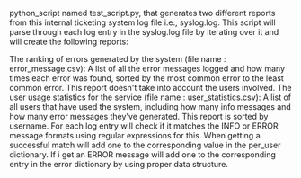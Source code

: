 python_script named test_script.py, that generates two different reports from this internal ticketing system log file i.e., syslog.log. This script will parse through each log entry in the syslog.log file by iterating over it and will create the following reports:

The ranking of errors generated by the system (file name : error_message.csv):
A list of all the error messages logged and how many times each error was found, sorted by the most common error to the least common error. This report doesn't take into account the users involved.
The user usage statistics for the service (file name : user_statistics.csv): 
A list of all users that have used the system, including how many info messages and how many error messages they've generated. This report is sorted by username.
For each log entry will check if it matches the INFO or ERROR message formats using regular expressions for this. When getting a successful match will add one to the corresponding value in the per_user dictionary. If i get an ERROR message will add one to the corresponding entry in the error dictionary by using proper data structure.
